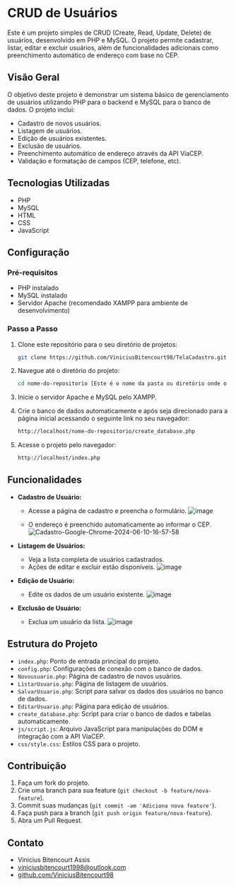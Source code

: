 # CRUD de Usuários

Este é um projeto simples de CRUD (Create, Read, Update, Delete) de usuários, desenvolvido em PHP e MySQL. O projeto permite cadastrar, listar, editar e excluir usuários, além de funcionalidades adicionais como preenchimento automático de endereço com base no CEP.

## Visão Geral

O objetivo deste projeto é demonstrar um sistema básico de gerenciamento de usuários utilizando PHP para o backend e MySQL para o banco de dados. O projeto inclui:

- Cadastro de novos usuários.
- Listagem de usuários.
- Edição de usuários existentes.
- Exclusão de usuários.
- Preenchimento automático de endereço através da API ViaCEP.
- Validação e formatação de campos (CEP, telefone, etc).

## Tecnologias Utilizadas

- PHP
- MySQL
- HTML
- CSS
- JavaScript

## Configuração

### Pré-requisitos

- PHP instalado
- MySQL instalado
- Servidor Apache (recomendado XAMPP para ambiente de desenvolvimento)

### Passo a Passo

1. Clone este repositório para o seu diretório de projetos:
    ```sh
    git clone https://github.com/ViniciusBitencourt98/TelaCadastro.git
    ```

2. Navegue até o diretório do projeto:
    ```sh
    cd nome-do-repositorio [Este é o nome da pasta ou diretório onde o seu projeto foi clonado ou armazenado.]
    ```
3. Inicie o servidor Apache e MySQL pelo XAMPP.

4. Crie o banco de dados automaticamente e após seja direcionado para a página inicial acessando o seguinte link no seu navegador:
    ```sh
    http://localhost/nome-do-repositorio/create_database.php
    ```

5. Acesse o projeto pelo navegador:
    ```sh
    http://localhost/index.php
    ```

## Funcionalidades

- **Cadastro de Usuário:**
  - Acesse a página de cadastro e preencha o formulário.
    ![image](https://github.com/ViniciusBitencourt98/TelaCadastro/assets/93064287/d1766ff1-8ea2-4622-a64d-075788016ae4)

  - O endereço é preenchido automaticamente ao informar o CEP.
  ![Cadastro-Google-Chrome-2024-06-10-16-57-58](https://github.com/ViniciusBitencourt98/TelaCadastro/assets/93064287/3a538c19-7327-4fe7-ae60-9fa274091b22)



- **Listagem de Usuários:**
  - Veja a lista completa de usuários cadastrados.
  - Ações de editar e excluir estão disponíveis.
  ![image](https://github.com/ViniciusBitencourt98/TelaCadastro/assets/93064287/5e93d9c6-d4f8-4388-9c56-f991385c467a)


- **Edição de Usuário:**
  - Edite os dados de um usuário existente.
  ![image](https://github.com/ViniciusBitencourt98/TelaCadastro/assets/93064287/47b50acb-c495-451e-9a7c-48f1fc375d78)


- **Exclusão de Usuário:**
  - Exclua um usuário da lista.
  ![image](https://github.com/ViniciusBitencourt98/TelaCadastro/assets/93064287/7756a506-2f5f-43ea-a693-a18026d31d2e)


## Estrutura do Projeto

- `index.php`: Ponto de entrada principal do projeto.
- `config.php`: Configurações de conexão com o banco de dados.
- `Novousuario.php`: Página de cadastro de novos usuários.
- `ListarUsuario.php`: Página de listagem de usuários.
- `SalvarUsuario.php`: Script para salvar os dados dos usuários no banco de dados.
- `EditarUsuario.php`: Página para edição de usuários.
- `create_database.php`: Script para criar o banco de dados e tabelas automaticamente.
- `js/script.js`: Arquivo JavaScript para manipulações do DOM e integração com a API ViaCEP.
- `css/style.css`: Estilos CSS para o projeto.

## Contribuição

1. Faça um fork do projeto.
2. Crie uma branch para sua feature (`git checkout -b feature/nova-feature`).
3. Commit suas mudanças (`git commit -am 'Adiciona nova feature'`).
4. Faça push para a branch (`git push origin feature/nova-feature`).
5. Abra um Pull Request.


## Contato

- Vinicius Bitencourt Assis
- [viniciusbitencourt1998@outlook.com](mailto:viniciusbitencourt1998@outlook.com)
- [github.com/ViniciusBitencourt98](https://github.com/ViniciusBitencourt98)

